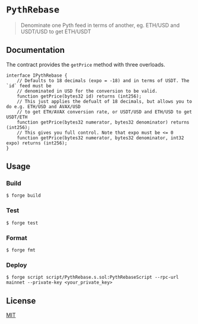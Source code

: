 # `PythRebase`

> Denominate one Pyth feed in terms of another, eg. ETH/USD and USDT/USD to get ETH/USDT

## Documentation

The contract provides the `getPrice` method with three overloads.

```sol
interface IPythRebase {
    // Defaults to 18 decimals (expo = -18) and in terms of USDT. The `id` feed must be
    // denominated in USD for the conversion to be valid.
    function getPrice(bytes32 id) returns (int256);
    // This just applies the defualt of 18 decimals, but allows you to do e.g. ETH/USD and AVAX/USD
    // to get ETH/AVAX conversion rate, or USDT/USD and ETH/USD to get USDT/ETH
    function getPrice(bytes32 numerator, bytes32 denominator) returns (int256);
    // This gives you full control. Note that expo must be <= 0
    function getPrice(bytes32 numerator, bytes32 denominator, int32 expo) returns (int256);
}
```

## Usage

### Build

```shell
$ forge build
```

### Test

```shell
$ forge test
```

### Format

```shell
$ forge fmt
```

### Deploy

```shell
$ forge script script/PythRebase.s.sol:PythRebaseScript --rpc-url mainnet --private-key <your_private_key>
```

## License

[MIT](LICENSE)
